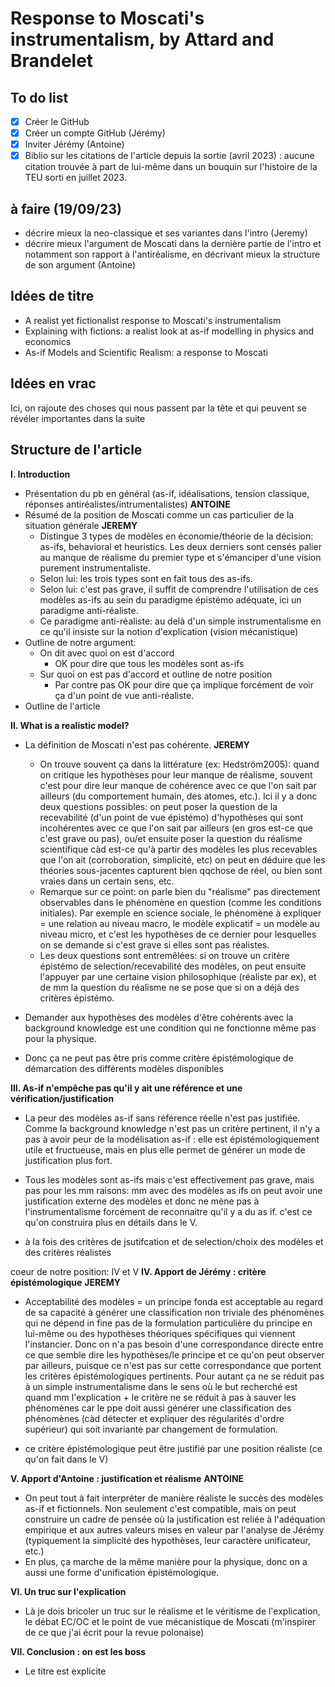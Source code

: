 # Response to Moscati's instrumentalism, by Attard and Brandelet

## To do list

- [X] Créer le GitHub
- [X] Créer un compte GitHub (Jérémy)
- [X] Inviter Jérémy (Antoine)
- [X] Biblio sur les citations de l'article depuis la sortie (avril 2023) : aucune citation trouvée à part de lui-même dans un bouquin sur l'histoire de la TEU sorti en juillet 2023.

## à faire (19/09/23)
- décrire mieux la neo-classique et ses variantes dans l'intro (Jeremy)
- décrire mieux l'argument de Moscati dans la dernière partie de l'intro et notamment son rapport à l'antiréalisme, en décrivant mieux la structure de son argument (Antoine)

## Idées de titre

- A realist yet fictionalist response to Moscati's instrumentalism
- Explaining with fictions: a realist look at as-if modelling in physics and economics
- As-if Models and Scientific Realism: a response to Moscati

## Idées en vrac

Ici, on rajoute des choses qui nous passent par la tête et qui peuvent se révéler importantes dans la suite

## Structure de l'article

**I. Introduction**
- Présentation du pb en général (as-if, idéalisations, tension classique, réponses antiréalistes/intrumentalistes) **ANTOINE**
- Résumé de la position de Moscati comme un cas particulier de la situation générale **JEREMY**
	- Distingue 3 types de modèles en économie/théorie de la décision: as-ifs, behavioral et heuristics. Les deux derniers sont censés palier au manque de réalisme du premier type et s'émanciper d'une vision purement instrumentaliste.
	- Selon lui: les trois types sont en fait tous des as-ifs. 
	- Selon lui: c'est pas grave, il suffit de comprendre l'utilisation de ces modèles as-ifs au sein du paradigme épistémo adéquate, ici un paradigme anti-réaliste. 
	- Ce paradigme anti-réaliste: au delà d'un simple instrumentalisme en ce qu'il insiste sur la notion d'explication (vision mécanistique)
- Outline de notre argument:
	- On dit avec quoi on est d'accord
		- OK pour dire que tous les modèles sont as-ifs
	- Sur quoi on est pas d'accord et outline de notre position
		- Par contre pas OK pour dire que ça implique forcément de voir ça d'un point de vue anti-réaliste.
- Outline de l'article

**II. What is a realistic model?**
- La définition de Moscati n'est pas cohérente. **JEREMY**
	- On trouve souvent ça dans la littérature (ex: Hedström2005): quand on critique les hypothèses pour leur manque  de réalisme, souvent c'est pour dire leur manque de cohérence avec ce que l'on sait par ailleurs (du comportement humain, des atomes, etc.). Ici il y a donc deux questions possibles: on peut poser la question de la recevabilité (d'un point de vue épistémo) d'hypothèses qui sont incohérentes avec ce que l'on sait par ailleurs (en gros est-ce que c'est grave ou pas), ou/et ensuite poser la question du réalisme scientifique càd est-ce qu'à partir des modèles les plus recevables que l'on ait (corroboration, simplicité, etc) on peut en déduire que les théories sous-jacentes capturent bien qqchose de réel, ou bien sont vraies dans un certain sens, etc.
	- Remarque sur ce point: on parle bien du "réalisme" pas directement observables dans le phénomène en question (comme les conditions initiales). Par exemple en science sociale, le phénomène à expliquer = une relation au niveau macro, le modèle explicatif = un modèle au niveau micro, et c'est les hypothèses de ce dernier pour lesquelles on se demande si c'est grave si elles sont pas réalistes.
	- Les deux questions sont entremêlées: si on trouve un critère épistémo de selection/recevabilité des modèles, on peut ensuite l'appuyer par une certaine vision philosophique (réaliste par ex), et de mm la question du réalisme ne se pose que si on a déjà des critères épistémo.

- Demander aux hypothèses des modèles d'être cohérents avec la background knowledge est une condition qui ne fonctionne même pas pour la physique. 

- Donc ça ne peut pas être pris comme critère épistémologique de démarcation des différents modèles disponibles

**III. As-if n'empêche pas qu'il y ait une référence et une vérification/justification**
- La peur des modèles as-if sans référence réelle n'est pas justifiée. Comme la background knowledge n'est pas un critère pertinent, il n'y a pas à avoir peur de la modélisation as-if : elle est épistémologiquement utile et fructueuse, mais en plus elle permet de générer un mode de justification plus fort.

- Tous les modèles sont as-ifs mais c'est effectivement pas grave, mais pas pour les mm raisons: mm avec des modèles as ifs on peut avoir une justification externe des modèles et donc ne mène pas à l'instrumentalisme forcément de reconnaitre qu'il y a du as if. c'est ce qu'on construira plus en détails dans le V.

- à la fois des critères de jsutifcation et de selection/choix des modèles et des critères réalistes

coeur de notre position: IV et V
**IV. Apport de Jérémy : critère épistémologique** **JEREMY**
- Acceptabilité des modèles = un principe fonda est acceptable au regard de sa capacité à générer une classification non triviale des phénomènes qui ne dépend in fine pas de la formulation particulière du principe en lui-même ou des hypothèses théoriques spécifiques qui viennent l'instancier. Donc on n'a pas besoin d'une correspondance directe entre ce que semble dire les hypothèses/le principe et ce qu'on peut observer par ailleurs, puisque ce n'est pas sur cette correspondance que portent les critères épistémologiques pertinents. Pour autant ça ne se réduit pas à un simple instrumentalisme dans le sens où le but recherché est quand mm l'explication + le critère ne se réduit à pas à sauver les phénomènes car le ppe doit aussi générer une classification des phénomènes (càd détecter et expliquer des régularités d'ordre supérieur) qui soit invariante par changement de formulation. 

- ce critère épistémologique peut être justifié par une position réaliste (ce qu'on fait dans le V)

**V. Apport d'Antoine : justification et réalisme** **ANTOINE**
- On peut tout à fait interpréter de manière réaliste le succès des modèles as-if et fictionnels. Non seulement c'est compatible, mais on peut construire un cadre de pensée où la justification est reliée à l'adéquation empirique et aux autres valeurs mises en valeur par l'analyse de Jérémy (typiquement la simplicité des hypothèses, leur caractère unificateur, etc.)
- En plus, ça marche de la même manière pour la physique, donc on a aussi une forme d'unification épistémologique.

**VI. Un truc sur l'explication**
- Là je dois bricoler un truc sur le réalisme et le véritisme de l'explication, le débat EC/OC et le point de vue mécanistique de Moscati (m'inspirer de ce que j'ai écrit pour la revue polonaise)

**VII. Conclusion : on est les boss**
- Le titre est explicite
